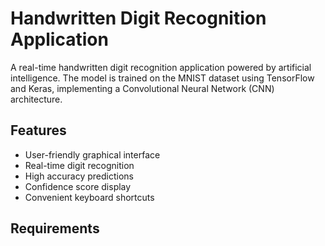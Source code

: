 # Handwritten Digit Recognition Application

A real-time handwritten digit recognition application powered by artificial intelligence. The model is trained on the MNIST dataset using TensorFlow and Keras, implementing a Convolutional Neural Network (CNN) architecture.

## Features

- User-friendly graphical interface
- Real-time digit recognition
- High accuracy predictions
- Confidence score display
- Convenient keyboard shortcuts

## Requirements
